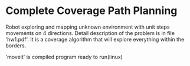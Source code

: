 # Complete Coverage Path Planning

Robot exploring and mapping unknown environment with unit steps movements on 4 directions.
Detail description of the problem is in file 'hw1.pdf'. It is a coverage algorithm that will explore everything within the borders.

'moveit' is compiled program ready to run(linux)
